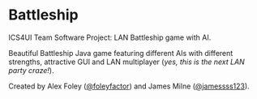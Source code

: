 # Battleship
ICS4UI Team Software Project: LAN Battleship game with AI.

Beautiful Battleship Java game featuring different AIs with different strengths, attractive GUI and LAN multiplayer (_yes, this is the next LAN party craze!_).

Created by Alex Foley ([@foleyfactor](http://github.com/foleyfactor)) and James Milne ([@jamessss123](http://github.com/jamessss123)).
